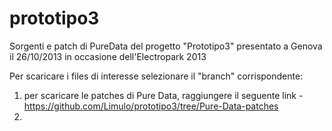prototipo3
==========

Sorgenti e patch di PureData del progetto "Prototipo3" presentato a Genova il 26/10/2013 in occasione dell'Electropark 2013

Per scaricare i files di interesse selezionare il "branch" corrispondente:
1) per scaricare le patches di Pure Data, raggiungere il seguente link - https://github.com/Limulo/prototipo3/tree/Pure-Data-patches
2) 
